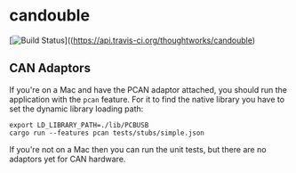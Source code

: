 
# candouble

[![Build Status](https://api.travis-ci.org/thoughtworks/candouble.svg?branch=master)]((https://api.travis-ci.org/thoughtworks/candouble)


## CAN Adaptors
If you're on a Mac and have the PCAN adaptor attached, you should run the
application with the `pcan` feature. For it to find the native library you
have to set the dynamic library loading path:

    export LD_LIBRARY_PATH=./lib/PCBUSB
    cargo run --features pcan tests/stubs/simple.json
    
If you're not on a Mac then you can run the unit tests, but there are no 
adaptors yet for CAN hardware.
